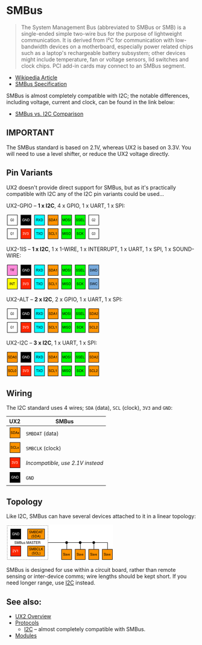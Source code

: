 # SMBus

> The System Management Bus (abbreviated to SMBus or SMB) is a single-ended simple two-wire bus for the purpose of lightweight communication. It is derived from I²C for communication with low-bandwidth devices on a motherboard, especially power related chips such as a laptop's rechargeable battery subsystem; other devices might include temperature, fan or voltage sensors, lid switches and clock chips. PCI add-in cards may connect to an SMBus segment.

* [Wikipedia Article](https://www.wikiwand.com/en/System_Management_Bus)
* [SMBus Specification](http://smbus.org/specs/)

SMBus is almost completely compatible with I2C; the notable differences, including voltage, current and clock, can be found in the link below:

* [SMBus vs. I2C Comparison](https://www.maximintegrated.com/en/app-notes/index.mvp/id/476)

## IMPORTANT

The SMBus standard is based on 2.1V, whereas UX2 is based on 3.3V. You will need to use a level shifter, or reduce the UX2 voltage directly.

## Pin Variants

UX2 doesn't provide direct support for SMBus, but as it's practically compatible with I2C any of the I2C pin variants could be used...

UX2-GPIO – **1 x I2C**, 4 x GPIO, 1 x UART, 1 x SPI:

![UX2-GPIO](../../img/ux2-gpio.png)

UX2-1IS – **1 x I2C**, 1 x 1-WIRE, 1 x INTERRUPT, 1 x UART, 1 x SPI, 1 x SOUND-WIRE:

![UX2-1IS](../../img/ux2-1is.png)

UX2-ALT – **2 x I2C**, 2 x GPIO, 1 x UART, 1 x SPI:

![UX2-ALT](../../img/ux2-alt.png)

UX2-I2C – **3 x I2C**, 1 x UART, 1 x SPI:

![UX2-I2C](../../img/ux2-i2c.png)

## Wiring

The I2C standard uses 4 wires; `SDA` (data), `SCL` (clock), `3V3` and `GND`:

| UX2                        | SMBus                            |
| -------------------------- | -------------------------------- |
| ![SDAx](../../pin/sda.png) | `SMBDAT` (data)                  |
| ![SCLx](../../pin/scl.png) | `SMBCLK` (clock)                 |
| ![3V3](../../pin/3v3.png)  | _Incompatible, use 2.1V instead_ |
| ![GND](../../pin/gnd.png)  | `GND`                            |

## Topology

Like I2C, SMBus can have several devices attached to it in a linear topology:

![SMBus Linear Topology](./smbus.png)

SMBus is designed for use within a circuit board, rather than remote sensing or inter-device comms; wire lengths should be kept short. If you need longer range, use [I2C](../i2c/README.md) instead.

## See also:

* [UX2 Overview](../../README.md)
* [Protocols](../README.md)
    * [I2C](../i2c/README.md) – almost completely compatible with SMBus.
* [Modules](../../modules/README.md)
